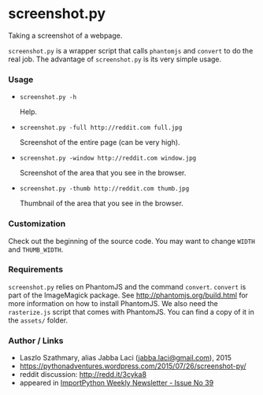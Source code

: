 # screenshot.py

Taking a screenshot of a webpage.

`screenshot.py` is a wrapper script that calls `phantomjs` and `convert` to do
the real job. The advantage of `screenshot.py` is its very simple usage.

### Usage

* `screenshot.py -h`

  Help.

* `screenshot.py -full http://reddit.com full.jpg`

  Screenshot of the entire page (can be very high).

* `screenshot.py -window http://reddit.com window.jpg`

  Screenshot of the area that you see in the browser.

* `screenshot.py -thumb http://reddit.com thumb.jpg`

  Thumbnail of the area that you see in the browser.

### Customization

Check out the beginning of the source code. You may want to change `WIDTH`
and `THUMB_WIDTH`.

### Requirements

`screenshot.py` relies on PhantomJS and the command `convert`. `convert`
is part of the ImageMagick package. See <http://phantomjs.org/build.html>
for more information on how to install PhantomJS. We also need the
`rasterize.js` script that comes with PhantomJS. You can find a copy of it
in the `assets/` folder.

### Author / Links

* Laszlo Szathmary, alias Jabba Laci (<jabba.laci@gmail.com>), 2015
* <https://pythonadventures.wordpress.com/2015/07/26/screenshot-py/>
* reddit discussion: <http://redd.it/3cyka8>
* appeared in [ImportPython Weekly Newsletter - Issue No 39](http://importpython.com/newsletter/no/39/)
